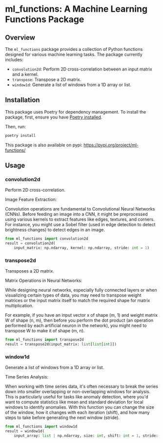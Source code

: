# ml_functions: A Machine Learning Functions Package

## Overview

The `ml_functions` package provides a collection of Python functions designed for various machine learning tasks. The package currently includes:

- `convolution2d`: Perform 2D cross-correlation between an input matrix and a kernel.
- `transpose`: Transpose a 2D matrix.
- `window1d`: Generate a list of windows from a 1D array or list.

## Installation

This package uses Poetry for dependency management. To install the package, first, ensure you have [Poetry installed](https://python-poetry.org/docs/#installation).

Then, run:

```bash
poetry install
```

This package is also available on pypi: https://pypi.org/project/ml-functions/

## Usage

### convolution2d

Perform 2D cross-correlation.

Image Feature Extraction:

Convolution operations are fundamental to Convolutional Neural Networks (CNNs). Before feeding an image into a CNN, it might be preprocessed using various kernels to extract features like edges, textures, and corners. For instance, you might use a Sobel filter (used in edge detection to detect brightness changes) to detect edges in an image.


```python
from ml_functions import convolution2d
result = convolution2d(
    input_matrix: np.ndarray, kernel: np.ndarray, stride: int = 1)
```


### transpose2d

Transposes a 2D matrix.

Matrix Operations in Neural Networks:

While designing neural networks, especially fully connected layers or when visualizing certain types of data, you may need to transpose weight matrices or the input matrix itself to match the required shape for matrix multiplication.

For example, if you have an input vector x of shape (m, 1) and weight matrix W of shape (n, m), then before you perform the dot product (an operation performed by each artificial neuron in the network), you might need to transpose W to make it of shape (m, n).

```python
from ml_functions import transpose2d
result = transpose2d(input_matrix: list[list[int]])
```


### window1d

Generate a list of windows from a 1D array or list.

Time Series Analysis:

When working with time series data, it's often necessary to break the series down into smaller overlapping or non-overlapping windows for analysis. This is particularly useful for tasks like anomaly detection, where you'd want to compute statistics like mean and standard deviation for local windows to identify anomalies. With this function you can change the size of the window, how it changes with each iteration (shift), and how many steps to take before generating the next window (stride).

```python
from ml_functions import window1d
result = window1d(
    input_array: list | np.ndarray, size: int, shift: int = 1, stride: int = 1)
```


